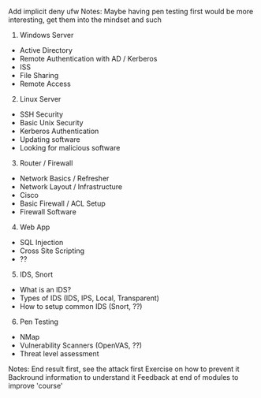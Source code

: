 Add implicit deny ufw
Notes: Maybe having pen testing first would be more interesting, get them into the mindset and such
 
1) Windows Server
* Active Directory
* Remote Authentication with AD / Kerberos
* ISS
* File Sharing
* Remote Access
2) Linux Server
* SSH Security
* Basic Unix Security
* Kerberos Authentication
* Updating software
* Looking for malicious software
3) Router / Firewall
* Network Basics / Refresher
* Network Layout / Infrastructure
* Cisco
* Basic Firewall / ACL Setup
* Firewall Software
4) Web App
* SQL Injection
* Cross Site Scripting
* ??
5) IDS, Snort
* What is an IDS?
* Types of IDS (IDS, IPS, Local, Transparent)
* How to setup common IDS (Snort, ??)
6) Pen Testing
* NMap
* Vulnerability Scanners (OpenVAS, ??)
* Threat level assessment
 
Notes:
End result first, see the attack first
Exercise on how to prevent it
Backround information to understand it
Feedback at end of modules to improve 'course'

